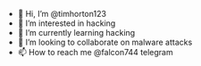 - 👋 Hi, I’m @timhorton123
- 👀 I’m interested in hacking
- 🌱 I’m currently learning hacking
- 💞️ I’m looking to collaborate on malware attacks
- 📫 How to reach me @falcon744 telegram

<!---
timhorton123/timhorton123 is a ✨ special ✨ repository because its `README.md` (this file) appears on your GitHub profile.
You can click the Preview link to take a look at your changes.
--->
